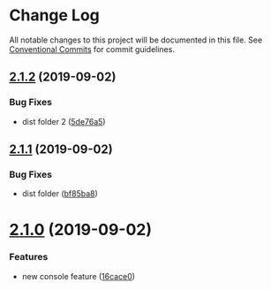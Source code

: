 # Change Log

All notable changes to this project will be documented in this file.
See [Conventional Commits](https://conventionalcommits.org) for commit guidelines.

## [2.1.2](https://github.com/izifortune/lerna-angular/compare/v2.1.1...v2.1.2) (2019-09-02)


### Bug Fixes

* dist folder 2 ([5de76a5](https://github.com/izifortune/lerna-angular/commit/5de76a5))





## [2.1.1](https://github.com/izifortune/lerna-angular/compare/v2.1.0...v2.1.1) (2019-09-02)


### Bug Fixes

* dist folder ([bf85ba8](https://github.com/izifortune/lerna-angular/commit/bf85ba8))





# [2.1.0](https://github.com/izifortune/lerna-angular/compare/v2.0.1...v2.1.0) (2019-09-02)


### Features

* new console feature ([16cace0](https://github.com/izifortune/lerna-angular/commit/16cace0))

